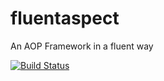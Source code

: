 fluentaspect
============

An AOP Framework in a fluent way

[![Build Status](https://travis-ci.org/arnaudsylvestre/fluentaspect.svg?branch=master)](https://travis-ci.org/arnaudsylvestre/fluentaspect)